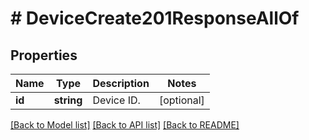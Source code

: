 # # DeviceCreate201ResponseAllOf

## Properties

Name | Type | Description | Notes
------------ | ------------- | ------------- | -------------
**id** | **string** | Device ID. | [optional]

[[Back to Model list]](../../README.md#models) [[Back to API list]](../../README.md#endpoints) [[Back to README]](../../README.md)
